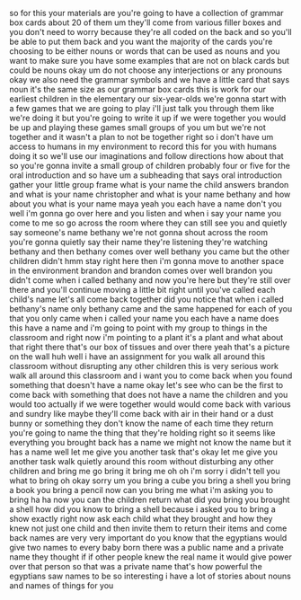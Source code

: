 so for this your materials are you're going to have a collection of grammar box cards about 20 of them um they'll come from various filler boxes and you don't need to worry because they're all coded on the back and so you'll be able to put them back and you want the majority of the cards
you're choosing to be either nouns or words that can be used as nouns and you want to make sure you have some examples that are not on black cards but could be nouns okay um do not choose any interjections or any pronouns okay we also need the grammar symbols and we have a little card that says noun it's the same size as our grammar box cards this is work for our earliest children in the elementary our six-year-olds we're gonna start with a few games that we are going to play i'll just talk you through them like we're doing it but you're going to write it up if we were together you would be up and playing these games small groups of you um but we're not together and it wasn't a plan to not be together right so i don't have um access to humans in my environment to record this for you with humans doing it so we'll use our imaginations and follow
directions how about that so you're gonna invite a small group of children probably four or five
for the oral introduction and so have um a subheading that says oral introduction gather your little group frame what is your name the child answers brandon and what is your name christopher and what is your name bethany and how about you what is your name maya yeah you each have a name don't you well i'm gonna go over here and you listen and when i say your name you come to me so go across the room where they can still see you and quietly say someone's name bethany we're not gonna shout across the room you're gonna quietly say their name they're listening they're watching bethany and then bethany comes over well bethany you came but the other children didn't hmm stay right here then i'm gonna move to another space in the environment brandon and brandon comes over well brandon you didn't come when i called bethany and now you're here but they're still over there and you'll continue moving a little bit right until you've called each child's name let's all come back together did you notice that when i called bethany's name only bethany came and the same happened for each of you that you only came when i called your name you each have a name does this have a name and i'm going to point with my group to things in the classroom and right now i'm pointing to a plant it's a plant and what about that right there that's our box of tissues and over there yeah that's a picture on the wall huh well i have an assignment for you walk all around this classroom without disrupting any other children this is very serious work walk all around this classroom and i want you to come back when you found something that doesn't have a name okay let's see who can be the first to come back with something that does not have a name the children and you would too actually if we were together would would come back with various and sundry like maybe they'll come back with air in their hand or a dust bunny or something they don't know the name of each time they return you're going to name the thing that they're holding right so it seems like everything you brought back has a name we might not know the name but it has a name well let me give you another task that's okay let me give you another task walk quietly around this room without disturbing any other children and bring me go bring it bring me oh oh i'm sorry i didn't tell you what to bring oh okay sorry um you bring a cube you bring a shell you bring a book you bring a pencil now can you bring me what i'm asking you to bring ha ha now you can the children return what did you bring you brought a shell how did you know to bring a shell because i asked you to bring a show exactly right now ask each child what they brought and how they knew not just one child and then invite them to return their items and come back names are very very important do you know that the egyptians would give two names to every baby born there was a public name and a private name they thought if if other people knew the real name it would give power over that person so that was a private name that's how powerful the egyptians saw names to be so interesting i have a lot of stories about nouns and names of things for you